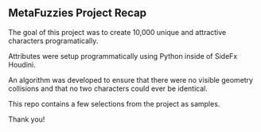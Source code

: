 ## MetaFuzzies Project Recap ##

The goal of this project was to create 10,000
unique and attractive characters programatically.

Attributes were setup programmatically using 
Python inside of SideFx Houdini. 

An algorithm was developed to ensure that there
were no visible geometry collisions and that no
two characters could ever be identical.

This repo contains a few selections from the 
project as samples.

Thank you!
